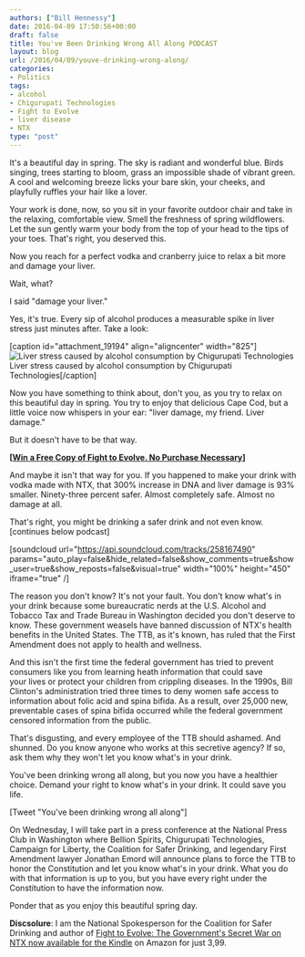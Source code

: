 ```yaml
---
authors: ["Bill Hennessy"]
date: 2016-04-09 17:50:56+00:00
draft: false
title: You've Been Drinking Wrong All Along PODCAST
layout: blog
url: /2016/04/09/youve-drinking-wrong-along/
categories:
- Politics
tags:
- alcohol
- Chigurupati Technologies
- Fight to Evolve
- liver disease
- NTX
type: "post"
---
```


It's a beautiful day in spring. The sky is radiant and wonderful blue. Birds singing, trees starting to bloom, grass an impossible shade of vibrant green. A cool and welcoming breeze licks your bare skin, your cheeks, and playfully ruffles your hair like a lover.

Your work is done, now, so you sit in your favorite outdoor chair and take in the relaxing, comfortable view. Smell the freshness of spring wildflowers. Let the sun gently warm your body from the top of your head to the tips of your toes. That's right, you deserved this.

Now you reach for a perfect vodka and cranberry juice to relax a bit more and damage your liver.

Wait, what?

I said "damage your liver."

Yes, it's true. Every sip of alcohol produces a measurable spike in liver stress just minutes after. Take a look:

[caption id="attachment_19194" align="aligncenter" width="825"]![Liver stress caused by alcohol consumption by Chigurupati Technologies](https://hennessysview.com/wp-content/uploads/2016/04/liver-damage-chigurupati.png)
Liver stress caused by alcohol consumption by Chigurupati Technologies[/caption]

Now you have something to think about, don't you, as you try to relax on this beautiful day in spring. You try to enjoy that delicious Cape Cod, but a little voice now whispers in your ear: "liver damage, my friend. Liver damage."

But it doesn't have to be that way.

**[[Win a Free Copy of Fight to Evolve. No Purchase Necessary](https://giveaway.amazon.com/p/36b7a4a06bae6f5c)]**

And maybe it isn't that way for you. If you happened to make your drink with vodka made with NTX, that 300% increase in DNA and liver damage is 93% smaller. Ninety-three percent safer. Almost completely safe. Almost no damage at all.

That's right, you might be drinking a safer drink and not even know. [continues below podcast]

[soundcloud url="https://api.soundcloud.com/tracks/258167490" params="auto_play=false&hide_related=false&show_comments=true&show_user=true&show_reposts=false&visual=true" width="100%" height="450" iframe="true" /]

The reason you don't know? It's not your fault. You don't know what's in your drink because some bureaucratic nerds at the U.S. Alcohol and Tobacco Tax and Trade Bureau in Washington decided you don't deserve to know. These government weasels have banned discussion of NTX's health benefits in the United States. The TTB, as it's known, has ruled that the First Amendment does not apply to health and wellness.

And this isn't the first time the federal government has tried to prevent consumers like you from learning heath information that could save your lives or protect your children from crippling diseases. In the 1990s, Bill Clinton's administration tried three times to deny women safe access to information about folic acid and spina bifida. As a result, over 25,000 new, preventable cases of spina bifida occurred while the federal government censored information from the public.

That's disgusting, and every employee of the TTB should ashamed. And shunned. Do you know anyone who works at this secretive agency? If so, ask them why they won't let you know what's in your drink.

You've been drinking wrong all along, but you now you have a healthier choice. Demand your right to know what's in your drink. It could save you life.

[Tweet "You've been drinking wrong all along"]

On Wednesday, I will take part in a press conference at the National Press Club in Washington where Bellion Spirits, Chigurupati Technologies, Campaign for Liberty, the Coalition for Safer Drinking, and legendary First Amendment lawyer Jonathan Emord will announce plans to force the TTB to honor the Constitution and let you know what's in your drink. What you do with that information is up to you, but you have every right under the Constitution to have the information now.

Ponder that as you enjoy this beautiful spring day.

**Discsolure**: I am the National Spokesperson for the Coalition for Safer Drinking and author of [Fight to Evolve: The Government's Secret War on NTX now available for the Kindle](https://amzn.to/1VHGuW3) on Amazon for just 3,99.


